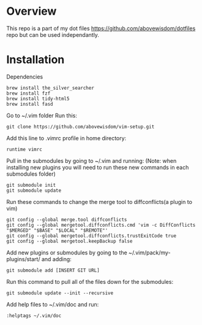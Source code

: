 # Overview
This repo is a part of my dot files https://github.com/abovewisdom/dotfiles repo but can be used independantly. 

# Installation

Dependencies
```
brew install the_silver_searcher
brew install fzf
brew install tidy-html5
brew install fasd
```
Go to ~/.vim folder Run this: 
```
git clone https://github.com/abovewisdom/vim-setup.git
```
Add this line to .vimrc profile in home directory: 
```
runtime vimrc
```
Pull in the submodules by going to ~/.vim and running:
(Note: when installing new plugins you will need to run these new commands in each submodules folder)
```
git submodule init
git submodule update
```
Run these commands to change the merge tool to diffconflicts(a plugin to vim)

```
git config --global merge.tool diffconflicts
git config --global mergetool.diffconflicts.cmd 'vim -c DiffConflicts "$MERGED" "$BASE" "$LOCAL" "$REMOTE"'
git config --global mergetool.diffconflicts.trustExitCode true
git config --global mergetool.keepBackup false
```

Add new plugins or submodules by going to the ~/.vim/pack/my-plugins/start/ and adding:
```
git submodule add [INSERT GIT URL]
```
Run this command to pull all of the files down for the submodules:
```
git submodule update --init --recursive
```
Add help files to ~/.vim/doc and run: 
```
:helptags ~/.vim/doc
```
